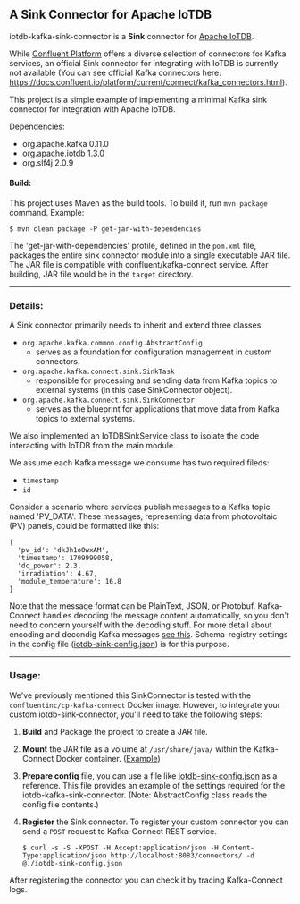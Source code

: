 ## A Sink Connector for Apache IoTDB

iotdb-kafka-sink-connector is a **Sink** connector for [Apache IoTDB](https://iotdb.apache.org/). 

While [Confluent Platform](https://confluent.io) offers a diverse selection of connectors for Kafka services, an official Sink connector for integrating with IoTDB is currently not available (You can see official Kafka connectors here: https://docs.confluent.io/platform/current/connect/kafka_connectors.html).

This project is a simple example of implementing a minimal Kafka sink connector for integration with Apache IoTDB.

Dependencies:
* org.apache.kafka 0.11.0
* org.apache.iotdb 1.3.0
* org.slf4j 2.0.9

#### Build:
This project uses Maven as the build tools. To build it, run ```mvn package``` command. Example:
```
$ mvn clean package -P get-jar-with-dependencies
```

The 'get-jar-with-dependencies' profile, defined in the ```pom.xml``` file, packages the entire sink connector module into a single executable JAR file. The JAR file is compatible with confluent/kafka-connect service. After building, JAR file would be in the ```target``` directory.

---

### Details:
A Sink connector primarily needs to inherit and extend three classes:
* `org.apache.kafka.common.config.AbstractConfig`
    * serves as a foundation for configuration management in custom connectors.
* `org.apache.kafka.connect.sink.SinkTask`
    * responsible for processing and sending data from Kafka topics to external systems (in this case SinkConnector object).
* `org.apache.kafka.connect.sink.SinkConnector`
    * serves as the blueprint for applications that move data from Kafka topics to external systems.

We also implemented an IoTDBSinkService class to isolate the code interacting with IoTDB from the main module.

We assume each Kafka message we consume has two required fileds:
* `timestamp`
* `id`

Consider a scenario where services publish messages to a Kafka topic named 'PV_DATA'. These messages, representing data from photovoltaic (PV) panels, could be formatted like this:
```
{
  'pv_id': 'dkJh1o0wxAM',
  'timestamp': 1709999058,
  'dc_power': 2.3,
  'irradiation': 4.67,
  'module_temperature': 16.8
}
```

Note that the message format can be PlainText, JSON, or Protobuf. Kafka-Connect handles decoding the message content automatically, so you don't need to concern yourself with the decoding stuff. For more detail about encoding and decondig Kafka messages [see this](https://github.com/a-m-farahani/kafka-tutorial#schema-registry). Schema-registry settings in the config file ([iotdb-sink-config.json](https://github.com/a-m-farahani/iotdb-kafka-sink-connector/blob/main/iotdb-sink-config.json)) is for this purpose.

---

### Usage:
We've previously mentioned this SinkConnector is tested with the `confluentinc/cp-kafka-connect` Docker image. However, to integrate your custom iotdb-sink-connector, you'll need to take the following steps: 
1. **Build** and Package the project to create a JAR file.
2. **Mount** the JAR file as a volume at `/usr/share/java/` within the Kafka-Connect Docker container. ([Example](https://github.com/confluentinc/demo-scene/blob/master/kafka-connect-zero-to-hero/docker-compose.yml#L82-L87))
3. **Prepare config** file, you can use a file like [iotdb-sink-config.json](https://github.com/a-m-farahani/iotdb-kafka-sink-connector/blob/main/iotdb-sink-config.json) as a reference. This file provides an example of the settings required for the iotdb-kafka-sink-connector. (Note: AbstractConfig class reads the config file contents.)
4. **Register** the Sink connector. To register your custom connector you can send a `POST` request to Kafka-Connect REST service.

    `$ curl -s -S -XPOST -H Accept:application/json -H Content-Type:application/json http://localhost:8083/connectors/ -d @./iotdb-sink-config.json`

After registering the connector you can check it by tracing Kafka-Connect logs.
